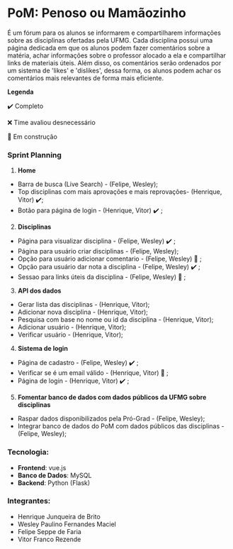 # PoM: Penoso ou Mamãozinho

É um fórum para os alunos se informarem e compartilharem informações sobre as disciplinas ofertadas pela UFMG. Cada disciplina possui uma página dedicada em que os alunos podem fazer comentários sobre a matéria, achar informações sobre o professor alocado a ela e compartilhar links de materiais úteis. Além disso, os comentários serão ordenados por um sistema de 'likes' e 'dislikes', dessa forma, os alunos podem achar os comentários mais relevantes de forma mais eficiente.



__Legenda__

:heavy_check_mark:  Completo

:x: Time avaliou desnecessário 

:construction_worker: Em construção

### Sprint Planning
1. __Home__
* Barra de busca (Live Search) - (Felipe, Wesley); 
* Top disciplinas com mais aprovações e mais reprovações- (Henrique, Vitor) :heavy_check_mark:;
* Botão para página de login - (Henrique, Vitor) :heavy_check_mark: ;
2. __Disciplinas__
* Página para visualizar disciplina - (Felipe, Wesley) :heavy_check_mark: ;
* Página para usuário criar disciplinas - (Felipe, Wesley);
* Opção para usuário adicionar comentario - (Felipe, Wesley) :construction_worker: ;
* Opção para usuário dar nota a disciplina - (Felipe, Wesley) :heavy_check_mark: ;
* Sessao para links úteis da disciplina - (Felipe, Wesley) :construction_worker: ;
3. __API dos dados__
* Gerar lista das disciplinas - (Henrique, Vitor);
* Adicionar nova disciplina - (Henrique, Vitor);
* Pesquisa com base no nome ou id da disciplina - (Henrique, Vitor);
* Adicionar usuário - (Henrique, Vitor);
* Verificar usuário - (Henrique, Vitor);
4. __Sistema de login__ 
* Página de cadastro - (Felipe, Wesley) :heavy_check_mark: ;
* Verificar se é um email válido - (Henrique, Vitor) :construction_worker: ;
* Página de login - (Henrique, Vitor) :heavy_check_mark: ;
5. __Fomentar banco de dados com dados públicos da UFMG sobre disciplinas__
* Raspar dados disponibilizados pela Pró-Grad - (Felipe, Wesley);
* Integrar banco de dados do PoM com dados públicos das disciplinas - (Felipe, Wesley);

### Tecnologia:
* __Frontend__: vue.js
* __Banco de Dados__: MySQL
* __Backend__: Python (Flask)

### Integrantes:
* Henrique Junqueira de Brito
* Wesley Paulino Fernandes Maciel
* Felipe Seppe de Faria
* Vitor Franco Rezende
